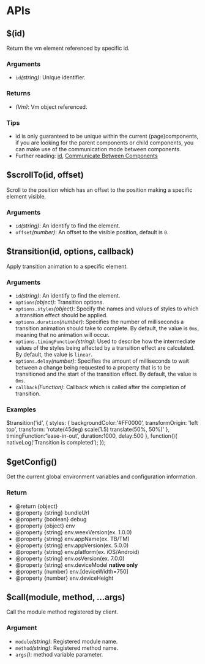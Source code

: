 # APIs

## $(id)

Return the vm element referenced by specific id.

### Arguments

* `id`*(string)*: Unique identifier.

### Returns

* *(Vm)*: Vm object referenced.

### Tips
* id is only guaranteed to be unique within the current (page)components, if you are looking for the parent components or child components, you can make use of the communication mode between components.
* Further reading: [id](../syntax/id.md), [Communicate Between Components](../syntax/comm.md)

## $scrollTo(id, offset)

Scroll to the position which has an offset to the position making a specific element visible.

### Arguments

* `id`*(string)*: An identify to find the element.
* `offset`*(number)*: An offset to the visible position, default is `0`.

## $transition(id, options, callback)

Apply transition animation to a specific element.

### Arguments

* `id`*(string)*: An identify to find the element.
* `options`*(object)*: Transition options.
* `options.styles`*(object)*: Specify the names and values of styles to which a transition effect should be applied.
* `options.duration`*(number)*: Specifies the number of milliseconds a transition animation should take to complete. By default, the value is `0ms`, meaning that no animation will occur.
* `options.timingFunction`*(string)*: Used to describe how the intermediate values of the styles being affected by a transition effect are calculated. By default, the value is `linear`.
* `options.delay`*(number)*: Specifies the amount of milliseconds to wait between a change being requested to a property that is to be transitioned and the start of the transition effect. By default, the value is `0ms`.
* `callback`*(Function)*: Callback which is called after the completion of transition.

### Examples

$transition('id', {
  styles: {
    backgroundColor:'#FF0000’,
    transformOrigin: 'left top',
    transform: 'rotate(45deg) scale(1.5) translate(50%, 50%)'
  },
  timingFunction:”ease-in-out’,
  duration:1000,
  delay:500
}, function(){
  nativeLog(‘Transition is completed’);
});

## $getConfig()

Get the current global environment variables and configuration information.

### Return

 * @return {object}
 * @property {string} bundleUrl
 * @property {boolean} debug
 * @property {object} env
 * @property {string} env.weexVersion(ex. 1.0.0)
 * @property {string} env.appName(ex. TB/TM)
 * @property {string} env.appVersion(ex. 5.0.0)
 * @property {string} env.platform(ex. iOS/Android)
 * @property {string} env.osVersion(ex. 7.0.0)
 * @property {string} env.deviceModel **native only**
 * @property {number} env.[deviceWidth=750]
 * @property {number} env.deviceHeight


## $call(module, method, ...args)

Call the module method registered by client.

### Argument

* `module`*(string)*: Registered module name.
* `method`*(string)*: Registered method name.
* `args`*()*: method variable parameter.
